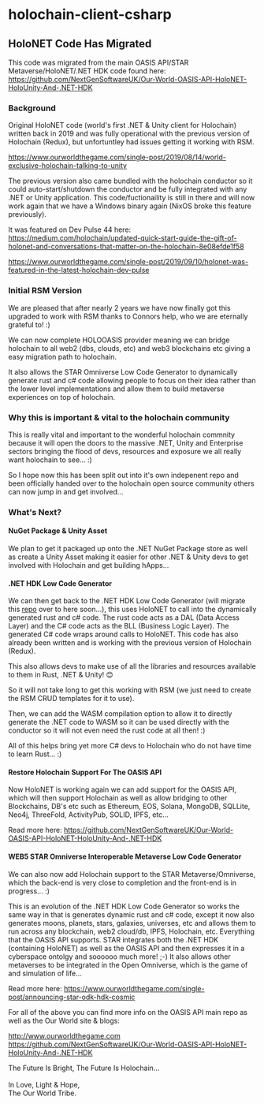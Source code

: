 # holochain-client-csharp

## HoloNET Code Has Migrated

This code was migrated from the main OASIS API/STAR Metaverse/HoloNET/.NET HDK code found here:
https://github.com/NextGenSoftwareUK/Our-World-OASIS-API-HoloNET-HoloUnity-And-.NET-HDK

### Background

Original HoloNET code (world's first .NET & Unity client for Holochain) written back in 2019 and was fully operational with the previous version of Holochain (Redux), but unfortuntley had issues getting it working with RSM. 

https://www.ourworldthegame.com/single-post/2019/08/14/world-exclusive-holochain-talking-to-unity

The previous version also came bundled with the holochain conductor so it could auto-start/shutdown the conductor and be fully integrated with any .NET or Unity application. This code/fuctionaility is still in there and will now work again that we have a Windows binary again (NixOS broke this feature previously).

It was featured on Dev Pulse 44 here:<br>
https://medium.com/holochain/updated-quick-start-guide-the-gift-of-holonet-and-conversations-that-matter-on-the-holochain-8e08efde1f58

https://www.ourworldthegame.com/single-post/2019/09/10/holonet-was-featured-in-the-latest-holochain-dev-pulse

### Initial RSM Version

We are pleased that after nearly 2 years we have now finally got this upgraded to work with RSM thanks to Connors help, who we are eternally grateful to! :)

We can now complete HOLOOASIS provider meaning we can bridge holochain to all web2 (dbs, clouds, etc) and web3 blockchains etc giving a easy migration path to holochain. 

It also allows the STAR Omniverse Low Code Generator to dynamically generate rust and c# code allowing people to focus on their idea rather than the lower level implementations and allow them to build metaverse experiences on top of holochain. 

### Why this is important & vital to the holochain community

This is really vital and important to the wonderful holochain commnity because it will open the doors to the massive .NET, Unity and Enterprise sectors bringing the flood of devs, resources and exposure we all really want holochain to see... :)

So I hope now this has been split out into it's own indepenent repo and been officially handed over to the holochain open source community others can now jump in and get involved...


### What's Next? 

#### NuGet Package & Unity Asset

We plan to get it packaged up onto the .NET NuGet Package store as well as create a Unity Asset making it easier for other .NET & Unity devs to get involved with Holochain and get building hApps... 

#### .NET HDK Low Code Generator

We can then get back to the .NET HDK Low Code Generator (will migrate this <a href='https://github.com/NextGenSoftwareUK/Our-World-OASIS-API-HoloNET-HoloUnity-And-.NET-HDK/tree/master/NextGenSoftware.Holochain.HoloNET.HDK.Core'>repo</a> over to here soon...), this uses HoloNET to call into the dynamically generated rust and c# code. The rust code acts as a DAL (Data Access Layer) and the C# code acts as the BLL (Business Logic Layer). The generated C# code wraps around calls to HoloNET. This code has also already been written and is working with the previous version of Holochain (Redux).

This also allows devs to make use of all the libraries and resources available to them in Rust, .NET & Unity! 😊

So it will not take long to get this working with RSM (we just need to create the RSM CRUD templates for it to use).

Then, we can add the WASM compilation option to allow it to directly generate the .NET code to WASM so it can be used directly with the conductor so it will not even need the rust code at all then! :)

All of this helps bring yet more C# devs to Holochain who do not have time to learn Rust... :)

#### Restore Holochain Support For The OASIS API

Now HoloNET is working again we can add support for the OASIS API, which will then support Holochain as well as allow bridging to other Blockchains, DB's etc such as Ethereum, EOS, Solana, MongoDB, SQLLite, Neo4j, ThreeFold, ActivityPub, SOLID, IPFS, etc...

Read more here:
https://github.com/NextGenSoftwareUK/Our-World-OASIS-API-HoloNET-HoloUnity-And-.NET-HDK

#### WEB5 STAR Omniverse Interoperable Metaverse Low Code Generator

We can also now add Holochain support to the STAR Metaverse/Omniverse, which the back-end is very close to completion and the front-end is in progress... :)

This is an evolution of the .NET HDK Low Code Generator so works the same way in that is generates dynamic rust and c# code, except it now also generates moons, planets, stars, galaxies, universes, etc and allows them to run across any blockchain, web2 cloud/db, IPFS, Holochain, etc. Everything that the OASIS API supports. STAR integrates both the .NET HDK (containing HoloNET) as well as the OASIS API and then expresses it in a cyberspace ontolgy and soooooo much more! ;-) It also allows other metaverses to be integrated in the Open Omniverse, which is the game of and simulation of life...

Read more here:
https://www.ourworldthegame.com/single-post/announcing-star-odk-hdk-cosmic

For all of the above you can find more info on the OASIS API main repo as well as the Our World site & blogs:

http://www.ourworldthegame.com <br>
https://github.com/NextGenSoftwareUK/Our-World-OASIS-API-HoloNET-HoloUnity-And-.NET-HDK

The Future Is Bright, The Future Is Holochain...
<br><br>
In Love, Light & Hope, <br>
The Our World Tribe.

